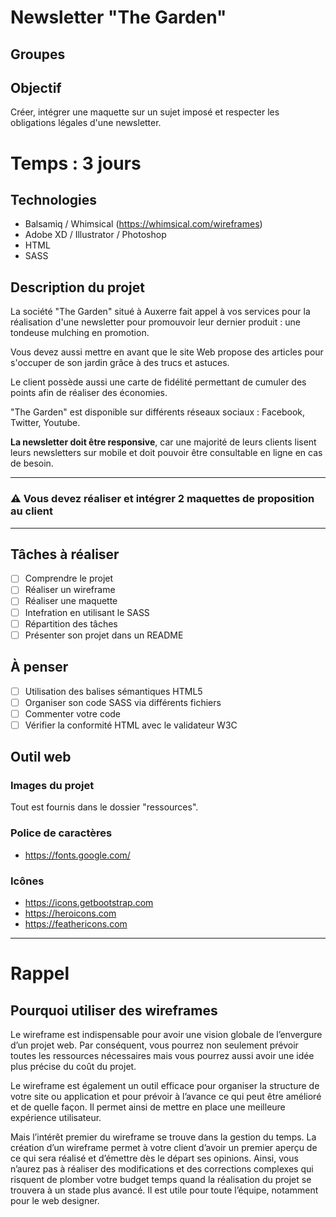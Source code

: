 # Newsletter "The Garden"

## Groupes

## Objectif

Créer, intégrer une maquette sur un sujet imposé et respecter les obligations légales d'une newsletter.

# Temps : 3 jours

## Technologies

* Balsamiq / Whimsical (https://whimsical.com/wireframes)
* Adobe XD / Illustrator / Photoshop
* HTML
* SASS

## Description du projet

La société "The Garden" situé à Auxerre fait appel à vos services pour la réalisation d'une newsletter pour promouvoir leur dernier produit : une tondeuse mulching en promotion.  

Vous devez aussi mettre en avant que le site Web propose des articles pour s'occuper de son jardin grâce à des trucs et astuces.

Le client possède aussi une carte de fidélité permettant de cumuler des points afin de réaliser des économies.

"The Garden" est disponible sur différents réseaux sociaux : Facebook, Twitter, Youtube.

**La newsletter doit être responsive**, car une majorité de leurs clients lisent leurs newsletters sur mobile et doit pouvoir être consultable en ligne en cas de besoin.

---

### :warning: **Vous devez réaliser et intégrer 2 maquettes de proposition au client**

---

## Tâches à réaliser

* [ ] Comprendre le projet
* [ ] Réaliser un wireframe
* [ ] Réaliser une maquette
* [ ] Intefration en utilisant le SASS
* [ ] Répartition des tâches
* [ ] Présenter son projet dans un README

## À penser

* [ ] Utilisation des balises sémantiques HTML5
* [ ] Organiser son code SASS via différents fichiers
* [ ] Commenter votre code
* [ ] Vérifier la conformité HTML avec le validateur W3C

## Outil web

### Images du projet

Tout est fournis dans le dossier "ressources".

### Police de caractères
* https://fonts.google.com/

### Icônes
* https://icons.getbootstrap.com
* https://heroicons.com
* https://feathericons.com

---

# Rappel

## Pourquoi utiliser des wireframes

Le wireframe est indispensable pour avoir une vision globale de l’envergure d’un projet web. Par conséquent, vous pourrez non seulement prévoir toutes les ressources nécessaires mais vous pourrez aussi avoir une idée plus précise du coût du projet. 

Le wireframe est également un outil efficace pour organiser la structure de votre site ou application et pour prévoir à l’avance ce qui peut être amélioré et de quelle façon. Il permet ainsi de mettre en place une meilleure expérience utilisateur. 

Mais l’intérêt premier du wireframe se trouve dans la gestion du temps. La création d’un wireframe permet à votre client d’avoir un premier aperçu de ce qui sera réalisé et d’émettre dès le départ ses opinions. Ainsi, vous n’aurez pas à réaliser des modifications et des corrections complexes qui risquent de plomber votre budget temps quand la réalisation du projet se trouvera à un stade plus avancé. Il est utile pour toute l’équipe, notamment pour le web designer.
